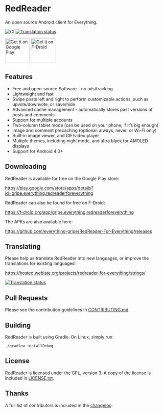 RedReader
=========

An open source Android client for Everything.

![CI](https://github.com/everything-gripe/RedReader-For-Everything/workflows/CI/badge.svg?branch=master)
[![Translation status](https://hosted.weblate.org/widgets/redreader/-/svg-badge.svg)](https://hosted.weblate.org/engage/redreader/?utm_source=widget)

[<img src="https://play.google.com/intl/en_us/badges/images/generic/en_badge_web_generic.png"
      alt="Get it on Google Play"
      height="80">](https://play.google.com/store/apps/details?id=gripe.everything.redreaderforeverything)
[<img src="https://fdroid.gitlab.io/artwork/badge/get-it-on.png"
     alt="Get it on F-Droid"
     height="80">](https://f-droid.org/packages/gripe.everything.redreaderforeverything/)

Features
--------

* Free and open-source Software - no ads/tracking
* Lightweight and fast
* Swipe posts left and right to perform customizable actions, such as
    upvote/downvote, or save/hide
* Advanced cache management - automatically stores past versions of posts and
    comments
* Support for multiple accounts
* Two-column tablet mode (can be used on your phone, if it’s big enough)
* Image and comment precaching (optional: always, never, or Wi-Fi only)
* Built-in image viewer, and GIF/video player
* Multiple themes, including night mode, and ultra black for AMOLED displays
* Support for Android 4.0+


Downloading
-----------

RedReader is available for free on the Google Play store:

https://play.google.com/store/apps/details?id=gripe.everything.redreaderforeverything

RedReader can also be found for free on F-Droid:

https://f-droid.org/app/gripe.everything.redreaderforeverything

The APKs are also available here:

https://github.com/everything-gripe/RedReader-For-Everything/releases


Translating
-----------

Please help us translate RedReader into new languages, or improve the
translations for existing languages!

https://hosted.weblate.org/projects/redreader-for-everything/strings/

[![Translation status](https://hosted.weblate.org/widgets/redreader-for-everything/-/287x66-grey.png)](https://hosted.weblate.org/engage/redreader-for-everything/?utm_source=widget)


Pull Requests
-------------

Please see the contribution guidelines in
 [CONTRIBUTING.md](CONTRIBUTING.md). 


Building
--------

RedReader is built using Gradle. On Linux, simply run:

    ./gradlew installDebug


License
-------

RedReader is licensed under the GPL, version 3. A copy of the license is
included in [LICENSE.txt](LICENSE.txt).


Thanks
------

A full list of contributors is included in the [changelog](src/main/assets/changelog.txt).

